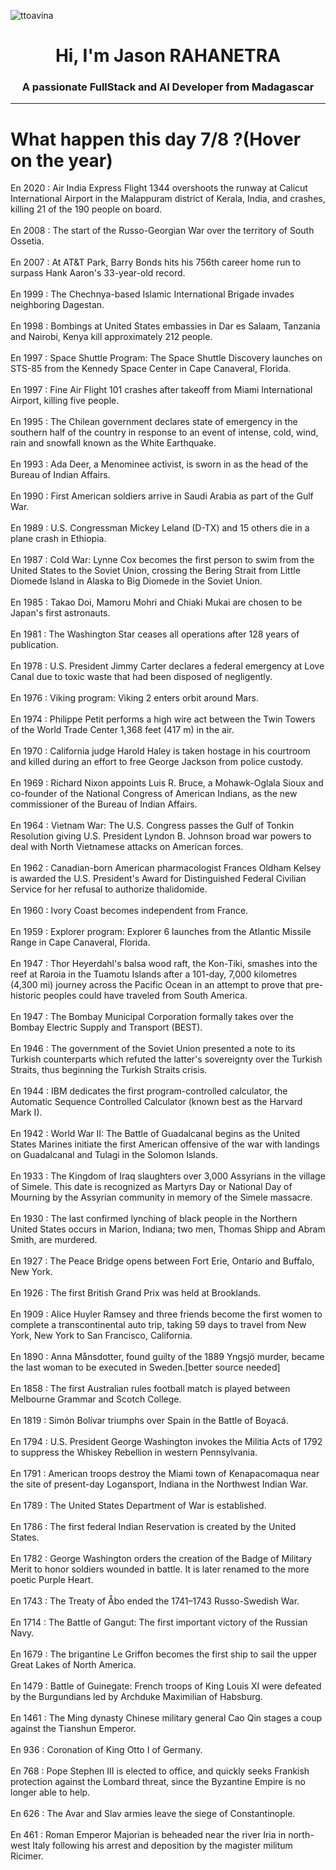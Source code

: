 
<p align="left"> <img src="https://komarev.com/ghpvc/?username=ttoavina&label=Profile%20views&color=0e75b6&style=flat" alt="ttoavina" /> </p>
<h1 align="center">Hi, I'm Jason RAHANETRA</h1>
<h3 align="center">A passionate FullStack and AI Developer from Madagascar</h3>
    
<hr/>
<h1> What happen this day 7/8 ?(Hover on the year)</h1>

En 2020 : Air India Express Flight 1344 overshoots the runway at Calicut International Airport in the Malappuram district of Kerala, India, and crashes, killing 21 of the 190 people on board.
<br/><br/>
En 2008 : The start of the Russo-Georgian War over the territory of South Ossetia.
<br/><br/>
En 2007 : At AT&T Park, Barry Bonds hits his 756th career home run to surpass Hank Aaron's 33-year-old record.
<br/><br/>
En 1999 : The Chechnya-based Islamic International Brigade invades neighboring Dagestan.
<br/><br/>
En 1998 : Bombings at United States embassies in Dar es Salaam, Tanzania and Nairobi, Kenya kill approximately 212 people.
<br/><br/>
En 1997 : Space Shuttle Program: The Space Shuttle Discovery launches on STS-85 from the Kennedy Space Center in Cape Canaveral, Florida.
<br/><br/>
En 1997 : Fine Air Flight 101 crashes after takeoff from Miami International Airport, killing five people.
<br/><br/>
En 1995 : The Chilean government declares state of emergency in the southern half of the country in response to an event of intense, cold, wind, rain and snowfall known as the White Earthquake.
<br/><br/>
En 1993 : Ada Deer, a Menominee activist, is sworn in as the head of the Bureau of Indian Affairs.
<br/><br/>
En 1990 : First American soldiers arrive in Saudi Arabia as part of the Gulf War.
<br/><br/>
En 1989 : U.S. Congressman Mickey Leland (D-TX) and 15 others die in a plane crash in Ethiopia.
<br/><br/>
En 1987 : Cold War: Lynne Cox becomes the first person to swim from the United States to the Soviet Union, crossing the Bering Strait from Little Diomede Island in Alaska to Big Diomede in the Soviet Union.
<br/><br/>
En 1985 : Takao Doi, Mamoru Mohri and Chiaki Mukai are chosen to be Japan's first astronauts.
<br/><br/>
En 1981 : The Washington Star ceases all operations after 128 years of publication.
<br/><br/>
En 1978 : U.S. President Jimmy Carter declares a federal emergency at Love Canal due to toxic waste that had been disposed of negligently.
<br/><br/>
En 1976 : Viking program: Viking 2 enters orbit around Mars.
<br/><br/>
En 1974 : Philippe Petit performs a high wire act between the Twin Towers of the World Trade Center 1,368 feet (417 m) in the air.
<br/><br/>
En 1970 : California judge Harold Haley is taken hostage in his courtroom and killed during an effort to free George Jackson from police custody.
<br/><br/>
En 1969 : Richard Nixon appoints Luis R. Bruce, a Mohawk-Oglala Sioux and co-founder of the National Congress of American Indians, as the new commissioner of the Bureau of Indian Affairs.
<br/><br/>
En 1964 : Vietnam War: The U.S. Congress passes the Gulf of Tonkin Resolution giving U.S. President Lyndon B. Johnson broad war powers to deal with North Vietnamese attacks on American forces.
<br/><br/>
En 1962 : Canadian-born American pharmacologist Frances Oldham Kelsey is awarded the U.S. President's Award for Distinguished Federal Civilian Service for her refusal to authorize thalidomide.
<br/><br/>
En 1960 : Ivory Coast becomes independent from France.
<br/><br/>
En 1959 : Explorer program: Explorer 6 launches from the Atlantic Missile Range in Cape Canaveral, Florida.
<br/><br/>
En 1947 : Thor Heyerdahl's balsa wood raft, the Kon-Tiki, smashes into the reef at Raroia in the Tuamotu Islands after a 101-day, 7,000 kilometres (4,300 mi) journey across the Pacific Ocean in an attempt to prove that pre-historic peoples could have traveled from South America.
<br/><br/>
En 1947 : The Bombay Municipal Corporation formally takes over the Bombay Electric Supply and Transport (BEST).
<br/><br/>
En 1946 : The government of the Soviet Union presented a note to its Turkish counterparts which refuted the latter's sovereignty over the Turkish Straits, thus beginning the Turkish Straits crisis.
<br/><br/>
En 1944 : IBM dedicates the first program-controlled calculator, the Automatic Sequence Controlled Calculator (known best as the Harvard Mark I).
<br/><br/>
En 1942 : World War II: The Battle of Guadalcanal begins as the United States Marines initiate the first American offensive of the war with landings on Guadalcanal and Tulagi in the Solomon Islands.
<br/><br/>
En 1933 : The Kingdom of Iraq slaughters over 3,000 Assyrians in the village of Simele. This date is recognized as Martyrs Day or National Day of Mourning by the Assyrian community in memory of the Simele massacre.
<br/><br/>
En 1930 : The last confirmed lynching of black people in the Northern United States occurs in Marion, Indiana; two men, Thomas Shipp and Abram Smith, are murdered.
<br/><br/>
En 1927 : The Peace Bridge opens between Fort Erie, Ontario and Buffalo, New York.
<br/><br/>
En 1926 : The first British Grand Prix was held at Brooklands.
<br/><br/>
En 1909 : Alice Huyler Ramsey and three friends become the first women to complete a transcontinental auto trip, taking 59 days to travel from New York, New York to San Francisco, California.
<br/><br/>
En 1890 : Anna Månsdotter, found guilty of the 1889 Yngsjö murder, became the last woman to be executed in Sweden.[better source needed]
<br/><br/>
En 1858 : The first Australian rules football match is played between Melbourne Grammar and Scotch College.
<br/><br/>
En 1819 : Simón Bolívar triumphs over Spain in the Battle of Boyacá.
<br/><br/>
En 1794 : U.S. President George Washington invokes the Militia Acts of 1792 to suppress the Whiskey Rebellion in western Pennsylvania.
<br/><br/>
En 1791 : American troops destroy the Miami town of Kenapacomaqua near the site of present-day Logansport, Indiana in the Northwest Indian War.
<br/><br/>
En 1789 : The United States Department of War is established.
<br/><br/>
En 1786 : The first federal Indian Reservation is created by the United States.
<br/><br/>
En 1782 : George Washington orders the creation of the Badge of Military Merit to honor soldiers wounded in battle. It is later renamed to the more poetic Purple Heart.
<br/><br/>
En 1743 : The Treaty of Åbo ended the 1741–1743 Russo-Swedish War.
<br/><br/>
En 1714 : The Battle of Gangut: The first important victory of the Russian Navy.
<br/><br/>
En 1679 : The brigantine Le Griffon becomes the first ship to sail the upper Great Lakes of North America.
<br/><br/>
En 1479 : Battle of Guinegate: French troops of King Louis XI were defeated by the Burgundians led by Archduke Maximilian of Habsburg.
<br/><br/>
En 1461 : The Ming dynasty Chinese military general Cao Qin stages a coup against the Tianshun Emperor.
<br/><br/>
En 936 : Coronation of King Otto I of Germany.
<br/><br/>
En 768 : Pope Stephen III is elected to office, and quickly seeks Frankish protection against the Lombard threat, since the Byzantine Empire is no longer able to help.
<br/><br/>
En 626 : The Avar and Slav armies leave the siege of Constantinople.
<br/><br/>
En 461 : Roman Emperor Majorian is beheaded near the river Iria in north-west Italy following his arrest and deposition by the magister militum Ricimer.
<br/><br/>
